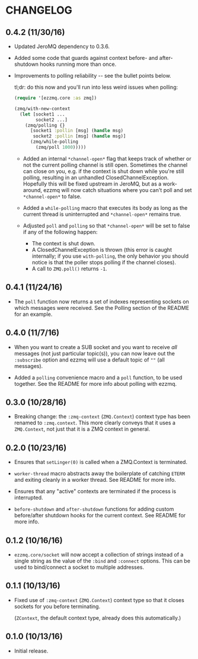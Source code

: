 # CHANGELOG

## 0.4.2 (11/30/16)

* Updated JeroMQ dependency to 0.3.6.

* Added some code that guards against context before- and after-shutdown hooks running more than once.

* Improvements to polling reliability -- see the bullet points below.

  tl;dr: do this now and you'll run into less weird issues when polling:

  ```clojure
  (require '[ezzmq.core :as zmq])

  (zmq/with-new-context
    (let [socket1 ...
          socket2 ...]
      (zmq/polling {}
        [socket1 :pollin [msg] (handle msg)
         socket2 :pollin [msg] (handle msg)]
        (zmq/while-polling
          (zmq/poll 1000)))))
  ```

  * Added an internal `*channel-open*` flag that keeps track of whether or not the current polling channel is still open. Sometimes the channel can close on you, e.g. if the context is shut down while you're still polling, resulting in an unhandled ClosedChannelException. Hopefully this will be fixed upstream in JeroMQ, but as a work-around, ezzmq will now catch situations where you can't poll and set `*channel-open*` to false.

  * Added a `while-polling` macro that executes its body as long as the current thread is uninterrupted and `*channel-open*` remains true.

  * Adjusted `poll` and `polling` so that `*channel-open*` will be set to false if any of the following happen:
    * The context is shut down.
    * A ClosedChannelException is thrown (this error is caught internally; if you use `with-polling`, the only behavior you should notice is that the poller stops polling if the channel closes).
    * A call to `ZMQ.poll()` returns `-1`.

## 0.4.1 (11/24/16)

* The `poll` function now returns a set of indexes representing sockets on which messages were received. See the Polling section of the README for an example.

## 0.4.0 (11/7/16)

* When you want to create a SUB socket and you want to receive _all_ messages (not just particular topic(s)), you can now leave out the `:subscribe` option and ezzmq will use a default topic of `""` (all messages).

* Added a `polling` convenience macro and a `poll` function, to be used together. See the README for more info about polling with ezzmq.

## 0.3.0 (10/28/16)

* Breaking change: the `:zmq-context` (`ZMQ.Context`) context type has been renamed to `:zmq.context`. This more clearly conveys that it uses a `ZMQ.Context`, not just that it is a ZMQ context in general.

## 0.2.0 (10/23/16)

* Ensures that `setLinger(0)` is called when a ZMQ.Context is terminated.

* `worker-thread` macro abstracts away the boilerplate of catching `ETERM` and exiting cleanly in a worker thread. See README for more info.

* Ensures that any "active" contexts are terminated if the process is interrupted.

* `before-shutdown` and `after-shutdown` functions for adding custom before/after shutdown hooks for the current context. See README for more info.

## 0.1.2 (10/16/16)

* `ezzmq.core/socket` will now accept a collection of strings instead of a single string as the value of the `:bind` and `:connect` options. This can be used to bind/connect a socket to multiple addresses.

## 0.1.1 (10/13/16)

* Fixed use of `:zmq-context` (`ZMQ.Context`) context type so that it closes sockets for you before terminating.

  (`ZContext`, the default context type, already does this automatically.)

## 0.1.0 (10/13/16)

* Initial release.

